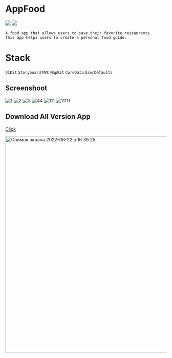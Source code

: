 # AppFood
<p><img src="https://img.shields.io/badge/iOS-15.0+-865EFC.svg" /> <img src="https://img.shields.io/badge/iPadOS-15.0+-F65EFC.svg"/></p>

 ```
A food app that allows users to save their favorite restaurants.
This app helps users to create a personal food guide.
  ```
 # Stack
 ```UIKit``` ```Storyboard``` ```MVC``` ```MapKit``` ```CoreData``` ```UserDefaults```





  ## Screenshoot 
![1](https://user-images.githubusercontent.com/107209053/174886478-191308d9-7484-4a36-a505-3cb90eae1fde.png)
![2](https://user-images.githubusercontent.com/107209053/174886483-2a5d8a0e-d262-4a9c-ab56-2e18d3c621f2.png)
![3](https://user-images.githubusercontent.com/107209053/174886491-35e58e47-b97b-4c6c-b520-7d26f6f0246f.png)
![44](https://user-images.githubusercontent.com/107209053/174886499-b46d6bfd-8275-4c2e-9440-0ec9f50bf548.png)
![111](https://user-images.githubusercontent.com/107209053/175041129-6d68c8aa-633a-4588-9380-0da9e8c414cc.gif)
![11111](https://user-images.githubusercontent.com/107209053/175041106-3fa3a785-e5bb-4d15-a7a2-56cbdf6fe091.gif)


## Download All Version App

[Click](https://clck.ru/rcaF6)

<img width="676" alt="Снимок экрана 2022-06-22 в 16 39 25" src="https://user-images.githubusercontent.com/107209053/175043140-2cb20331-be1b-4fe6-b08a-040dd4f2c3f4.png">
